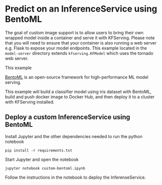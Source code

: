 # Predict on an InferenceService using BentoML

The goal of custom image support is to allow users to bring their own wrapped model
inside a container and serve it with KFServing. Please note that you will need to
ensure that your container is also running a web server e.g. Flask to expose your model
endpoints. This example located in the `model-server` directory extends
`kfserving.KFModel` which uses the tornado web server.

This example

[BentoML](https://bentoml.org) is an open-source framework for high-performance ML model serving.

This example will build a classifier model using iris dataset with BentoML, build and
push docker image to Docker Hub, and then deploy it to a cluster with KFServing installed.


## Deploy a custom InferenceService using BentoML

Install Jupyter and the other dependencies needed to run the python notebook

```shell
pip install -r requirements.txt
```

Start Jupyter and open the notebook

```shell
jupyter notebook custom-bentoml.ipynb
```

Follow the instructions in the notebook to deploy the InferenseService.

